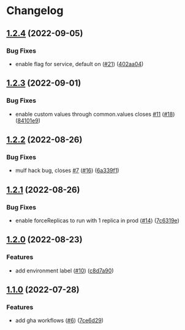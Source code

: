 # Changelog

## [1.2.4](https://github.com/entur/helm-charts/compare/common-v1.2.3...common-v1.2.4) (2022-09-05)


### Bug Fixes

* enable flag for service, default on ([#21](https://github.com/entur/helm-charts/issues/21)) ([402aa04](https://github.com/entur/helm-charts/commit/402aa04a2e53d2245f179df315794a9cfc471b29))

## [1.2.3](https://github.com/entur/helm-charts/compare/common-v1.2.2...common-v1.2.3) (2022-09-01)


### Bug Fixes

* enable custom values through common.values closes [#11](https://github.com/entur/helm-charts/issues/11) ([#18](https://github.com/entur/helm-charts/issues/18)) ([84101e9](https://github.com/entur/helm-charts/commit/84101e97280dface4129cd9139bd37f3011a5f93))

## [1.2.2](https://github.com/entur/helm-charts/compare/common-v1.2.1...common-v1.2.2) (2022-08-26)


### Bug Fixes

* mulf hack bug, closes [#7](https://github.com/entur/helm-charts/issues/7) ([#16](https://github.com/entur/helm-charts/issues/16)) ([6a339f1](https://github.com/entur/helm-charts/commit/6a339f1ece522f3cb3ad23a695ed977562587f1a))

## [1.2.1](https://github.com/entur/helm-charts/compare/common-v1.2.0...common-v1.2.1) (2022-08-26)


### Bug Fixes

* enable forceReplicas to run with 1 replica in prod ([#14](https://github.com/entur/helm-charts/issues/14)) ([7c6319e](https://github.com/entur/helm-charts/commit/7c6319e0eca134c55506d768df121268a9bd06b3))

## [1.2.0](https://github.com/entur/helm-charts/compare/common-v1.1.0...common-v1.2.0) (2022-08-23)


### Features

* add environment label ([#10](https://github.com/entur/helm-charts/issues/10)) ([c8d7a90](https://github.com/entur/helm-charts/commit/c8d7a90a5414b216314b940c2969d82842cdd18e))

## [1.1.0](https://github.com/entur/helm-charts/compare/common-1.0.2...common-v1.1.0) (2022-07-28)


### Features

* add gha workflows ([#6](https://github.com/entur/helm-charts/issues/6)) ([7ce6d29](https://github.com/entur/helm-charts/commit/7ce6d2987eb027f176a5836e81ed61e7c12066ff))

